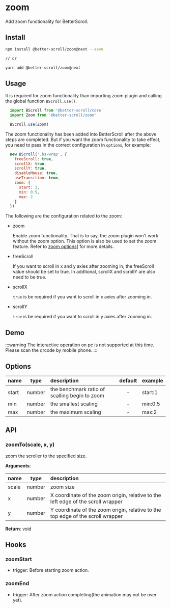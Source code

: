 # zoom

Add zoom functionality for BetterScroll.

## Install

```bash
npm install @better-scroll/zoom@next --save

// or

yarn add @better-scroll/zoom@next
```

## Usage

It is required for zoom functionality than importing zoom plugin and calling the global function `BScroll.use()`.

```js
  import BScroll from '@better-scroll/core'
  import Zoom from '@better-scroll/zoom'

  BScroll.use(Zoom)
```

The zoom functionality has been added into BetterScroll after the above steps are completed. But if you want the zoom functionality to take effect, you need to pass in the correct configuration in `options`, for example:

```js
  new BScroll('.bs-wrap', {
    freeScroll: true,
    scrollX: true,
    scrollY: true,
    disableMouse: true,
    useTransition: true,
    zoom: {
      start: 1,
      min: 0.5,
      max: 2
    }
  })
```

The following are the configuration related to the zoom:

- zoom

  Enable zoom functionality. That is to say, the zoom plugin won't work without the zoom option. This option is also be used to set the zoom feature. Refer to [zoom options](./zoom.html#zoom-options)] for more details.

- freeScroll

  If you want to scroll in x and y axies after zooming in, the freeScroll value should be set to true. In addtional, scrollX and scrollY are also need to be true.

- scrollX

  `true` is be required if you want to scroll in x axies after zooming in.

- scrollY

  `true` is be required if you want to scroll in y axies after zooming in.

## Demo

  :::warning
  The interactive operation on pc is not supported at this time. Please scan the qrcode by mobile phone.
  :::

  <demo qrcode-url="zoom/default">
    <template slot="code-template">
      <<< @/examples/vue/components/zoom/default.vue?template
    </template>
    <template slot="code-script">
      <<< @/examples/vue/components/zoom/default.vue?script
    </template>
    <template slot="code-style">
      <<< @/examples/vue/components/zoom/default.vue?style
    </template>
    <zoom-default slot="demo"></zoom-default>
  </demo>

## Options

|name|type|description|default|example|
|----------|:-----:|:-----------|:--------:|:-------|
|start|number|the benchmark ratio of scalling begin to zoom|-|start:1|
|min|number|the smallest scaling|-|min:0.5|
|max|number|the maximum scaling|-|max:2|

## API

### zoomTo(scale, x, y)

zoom the scroller to the specified size.

**Arguments**:

|name|type|description|
|----------|:-----:|:-----------|
|scale|number|zoom size|
|x|number|X coordinate of the zoom origin, relative to the left edge of the scroll wrapper|
|y|number|Y coordinate of the zoom origin, relative to the top edge of the scroll wrapper|

**Return**: void

## Hooks

### zoomStart

- trigger: Before starting zoom action.

### zoomEnd

- trigger: After zoom action completing(the animation may not be over yet).

